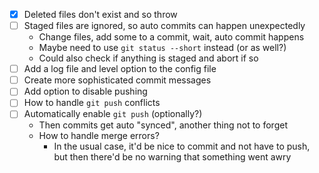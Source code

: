 - [x] Deleted files don't exist and so throw
- [ ] Staged files are ignored, so auto commits can happen unexpectedly
  - Change files, add some to a commit, wait, auto commit happens
  - Maybe need to use `git status --short` instead (or as well?)
  - Could also check if anything is staged and abort if so
- [ ] Add a log file and level option to the config file
- [ ] Create more sophisticated commit messages
- [ ] Add option to disable pushing
- [ ] How to handle `git push` conflicts
- [ ] Automatically enable `git push` (optionally?)
  - Then commits get auto "synced", another thing not to forget
  - How to handle merge errors?
    - In the usual case, it'd be nice to commit and not have to push, but then there'd be no warning that something went awry
